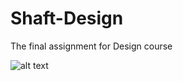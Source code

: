 # Shaft-Design
The final assignment for Design course

![alt text](https://raw.githubusercontent.com/KengHtet22/Shaft-Design/main/Countershaft.png)
